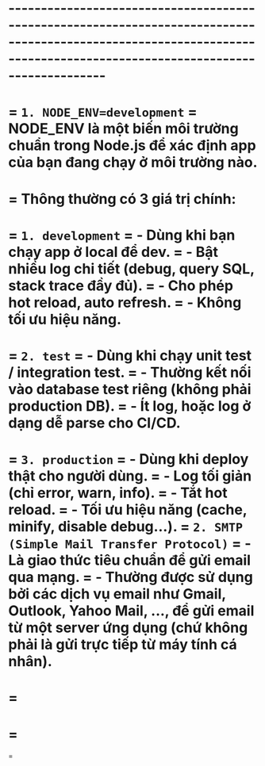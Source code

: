 # -----------------------------------------------------------------------------------------------------------------------------------------------------------------------
 = `1. NODE_ENV=development`
 =   NODE_ENV là một biến môi trường chuẩn trong Node.js để xác định app của bạn đang chạy ở môi trường nào.
 =
 =   Thông thường có 3 giá trị chính:
 =
 =       `1. development`
 =          - Dùng khi bạn chạy app ở local để dev.
 =          - Bật nhiều log chi tiết (debug, query SQL, stack trace đầy đủ).
 =          - Cho phép hot reload, auto refresh.
 =          - Không tối ưu hiệu năng.
 =
 =       `2. test`
 =          - Dùng khi chạy unit test / integration test.
 =          - Thường kết nối vào database test riêng (không phải production DB).
 =          - Ít log, hoặc log ở dạng dễ parse cho CI/CD.
 =
 =       `3. production`
 =          - Dùng khi deploy thật cho người dùng.
 =          - Log tối giản (chỉ error, warn, info).
 =          - Tắt hot reload.
 =          - Tối ưu hiệu năng (cache, minify, disable debug…).
 =  `2. SMTP (Simple Mail Transfer Protocol)`
 =      - Là giao thức tiêu chuẩn để gửi email qua mạng.
 =      - Thường được sử dụng bởi các dịch vụ email như Gmail, Outlook, Yahoo Mail, ..., để gửi email từ một server ứng dụng (chứ không phải là gửi trực tiếp từ máy tính cá nhân).
 =
 =
 =
 =
 =
 =

